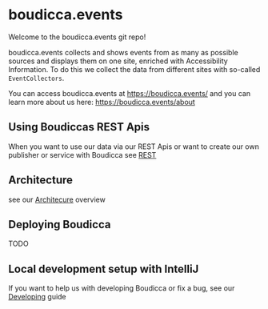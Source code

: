 # boudicca.events

Welcome to the boudicca.events git repo!

boudicca.events collects and shows events from as many as possible sources and displays them on one site, enriched with
Accessibility Information.
To do this we collect the data from different sites with so-called `EventCollectors`.

You can access boudicca.events at https://boudicca.events/ and you can learn more about us
here: https://boudicca.events/about

## Using Boudiccas REST Apis

When you want to use our data via our REST Apis or want to create our own publisher or service with Boudicca see [REST](REST.md)

## Architecture

see our [Architecure](ARCH.md) overview

## Deploying Boudicca

TODO

## Local development setup with IntelliJ

If you want to help us with developing Boudicca or fix a bug, see our [Developing](DEV.md) guide
